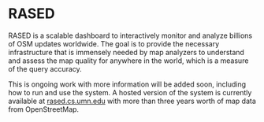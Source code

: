 # RASED
RASED is a scalable dashboard to interactively monitor and analyze billions of OSM updates worldwide. The goal is to provide the necessary infrastructure that is immensely needed by map analyzers to understand and assess the map quality for anywhere in the world, which is a measure of the query accuracy.


This is ongoing work with more information will be added soon, including how to run and use the system. A hosted version of the system is currently available at [rased.cs.umn.edu](rased.cs.umn.edu) with more than three years worth of map data from OpenStreetMap. 
